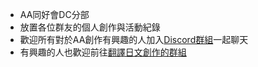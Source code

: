 - AA同好會DC分部
- 放置各位群友的個人創作與活動紀錄
- 歡迎所有對於AA創作有興趣的人加入[Discord群組](https://discord.gg/aaclubdc)一起聊天
- 有興趣的人也歡迎前往[翻譯日文創作的群組](https://aafanclub.github.io/)

<!---
AAfanclubDC/AAfanclubDC is a ✨ special ✨ repository because its `README.md` (this file) appears on your GitHub profile.
You can click the Preview link to take a look at your changes.
--->

